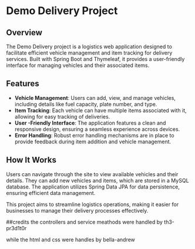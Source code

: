 # Demo Delivery Project

## Overview
The Demo Delivery project is a logistics web application designed to facilitate efficient vehicle management and item tracking for delivery services. Built with Spring Boot and Thymeleaf, it provides a user-friendly interface for managing vehicles and their associated items.

## Features
- **Vehicle Management**: Users can add, view, and manage vehicles, including details like fuel capacity, plate number, and type.
- **Item Tracking**: Each vehicle can have multiple items associated with it, allowing for easy tracking of deliveries.
- **User -Friendly Interface**: The application features a clean and responsive design, ensuring a seamless experience across devices.
- **Error Handling**: Robust error handling mechanisms are in place to provide feedback during item addition and vehicle management.

## How It Works
Users can navigate through the site to view available vehicles and their details. They can add new vehicles and items, which are stored in a MySQL database. The application utilizes Spring Data JPA for data persistence, ensuring efficient data management.

This project aims to streamline logistics operations, making it easier for businesses to manage their delivery processes effectively.


##credits 
the controllers and service meathods were handled by 
th3-pr3d1t0r

while the html and css were handles by 
bella-andrew
